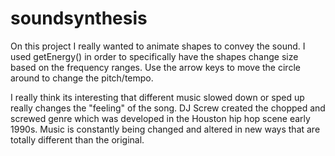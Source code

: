# soundsynthesis

On this project I really wanted to animate shapes to convey the sound. I used getEnergy() in order to specifically have the shapes change size based on the frequency ranges. Use the arrow keys to move the circle around to change the pitch/tempo.

I really think its interesting that different music slowed down or sped up really changes the "feeling" of the song. DJ Screw created the chopped and screwed genre which was developed in the Houston hip hop scene early 1990s. Music is constantly being changed and altered in new ways that are totally different than the original.
